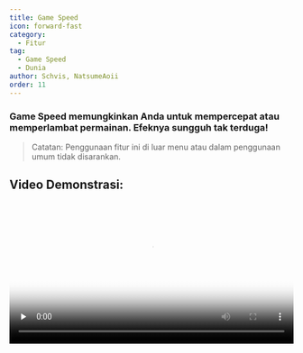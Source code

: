 ```yaml
---
title: Game Speed
icon: forward-fast
category:
  - Fitur
tag:
  - Game Speed
  - Dunia
author: Schvis, NatsumeAoii
order: 11
---
```


### Game Speed memungkinkan Anda untuk mempercepat atau memperlambat permainan. Efeknya sungguh tak terduga!

>Catatan: Penggunaan fitur ini di luar menu atau dalam penggunaan umum tidak disarankan.

## Video Demonstrasi:

<video controls preload="none" width="100%" poster="https://nextcloud.atruicardona.xyz/s/5r8a7BqXMBbSWry/preview"><source src="https://nextcloud.atruicardona.xyz/s/5r8a7BqXMBbSWry/download" type="video/mp4"></video>